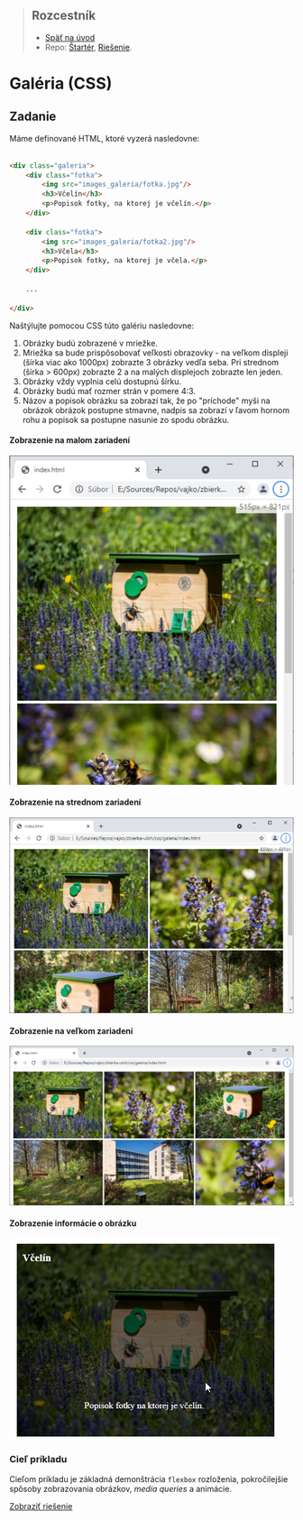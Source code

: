 <div class="hidden">

> ## Rozcestník
> - [Späť na úvod](../../README.md)
> - Repo: [Štartér](/../../tree/main/css/galeria), [Riešenie](/../../tree/solution/css/galeria).
</div>

# Galéria (CSS)

## Zadanie

Máme definované HTML, ktoré vyzerá nasledovne:

```html

<div class="galeria">
    <div class="fotka">
        <img src="images_galeria/fotka.jpg"/>
        <h3>Včelín</h3>
        <p>Popisok fotky, na ktorej je včelín.</p>
    </div>

    <div class="fotka">
        <img src="images_galeria/fotka2.jpg"/>
        <h3>Včela</h3>
        <p>Popisok fotky, na ktorej je včela.</p>
    </div>

    ...

</div>
```

Naštýlujte pomocou CSS túto galériu nasledovne:

1. Obrázky budú zobrazené v mriežke.
2. Mriežka sa bude prispôsobovať veľkosti obrazovky - na veľkom displeji (šírka viac ako 1000px) zobrazte 3 obrázky
   vedľa seba. Pri strednom (šírka > 600px) zobrazte 2 a na malých displejoch zobrazte len jeden.
3. Obrázky vždy vyplnia celú dostupnú šírku.
4. Obrázky budú mať rozmer strán v pomere 4:3.
5. Názov a popisok obrázku sa zobrazí tak, že po "príchode" myši na obrázok obrázok postupne stmavne, nadpis sa 
   zobrazí v ľavom hornom rohu a popisok sa postupne nasunie zo spodu obrázku.

#### Zobrazenie na malom zariadení

![](images_galeria/zadanie-s.png)

#### Zobrazenie na strednom zariadení

![](images_galeria/zadanie-m.png)

#### Zobrazenie na veľkom zariadení

![](images_galeria/zadanie-l.png)

#### Zobrazenie informácie o obrázku

![](images_galeria/zadanie-hover.png)

### Cieľ príkladu

Cieľom príkladu je základná demonštrácia `flexbox` rozloženia, pokročilejšie spôsoby zobrazovania obrázkov, *media queries* a animácie.

<div class="hidden">

[Zobraziť riešenie](riesenie.md)
</div>